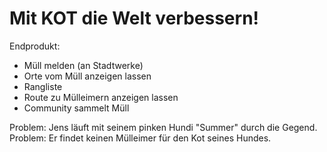 # Mit KOT die Welt verbessern!

Endprodukt:
 - Müll melden (an Stadtwerke)
 - Orte vom Müll anzeigen lassen
 - Rangliste
 - Route zu Mülleimern anzeigen lassen
 - Community sammelt Müll

Problem: 
 Jens läuft mit seinem pinken Hundi "Summer" durch die Gegend. 
 Problem: Er findet keinen Mülleimer für den Kot seines Hundes. 
